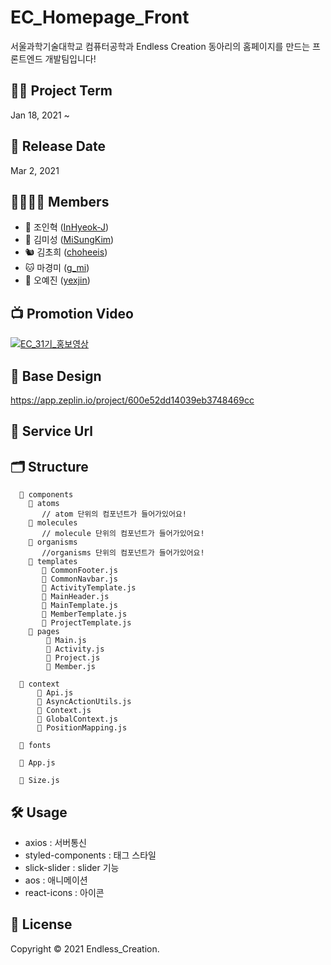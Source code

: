 # EC_Homepage_Front
서울과학기술대학교 컴퓨터공학과 Endless Creation 동아리의 홈페이지를 만드는 프론트엔드 개발팀입니다!


## 🧑‍💻 Project Term
Jan 18, 2021 ~ 


## 📰 Release Date
Mar 2, 2021


## 👨‍👩‍👧‍👧 Members
* 🐔 조인혁 ([InHyeok-J](https://github.com/InHyeok-J/))
* 🐹 김미성 ([MiSungKim](https://github.com/MiSungKim/))
* 🐿 김초희 ([choheeis](https://github.com/))
* 🐱 마경미 ([g_mi](https://github.com/g_mi/))
* 🐷 오예진 ([yexjin](https://github.com/yexjin/))


## 📺 Promotion Video
[![EC_31기_홍보영상](https://img.youtube.com/vi/6QosveEmeqg/0.jpg)](https://www.youtube.com/watch?v=6QosveEmeqg&feature=youtu.be)


## 🎨 Base Design
https://app.zeplin.io/project/600e52dd14039eb3748469cc


## 📡 Service Url


## 🗂 Structure
```
  📁 components 
    📁 atoms
       // atom 단위의 컴포넌트가 들어가있어요!
    📁 molecules
       // molecule 단위의 컴포넌트가 들어가있어요!
    📁 organisms
       //organisms 단위의 컴포넌트가 들어가있어요!
    📁 templates
       📄 CommonFooter.js
       📄 CommonNavbar.js
       📄 ActivityTemplate.js
       📄 MainHeader.js
       📄 MainTemplate.js
       📄 MemberTemplate.js
       📄 ProjectTemplate.js
    📁 pages
        📄 Main.js
        📄 Activity.js
        📄 Project.js
        📄 Member.js
      
  📁 context
      📄 Api.js
      📄 AsyncActionUtils.js
      📄 Context.js
      📄 GlobalContext.js
      📄 PositionMapping.js
  
  📁 fonts
  
  📄 App.js
  
  📄 Size.js 
```

## 🛠 Usage
* axios : 서버통신
* styled-components : 태그 스타일
* slick-slider : slider 기능
* aos : 애니메이션
* react-icons : 아이콘


## 📝 License
Copyright © 2021 Endless_Creation.
